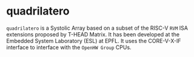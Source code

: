 # quadrilatero

`quadrilatero` is a Systolic Array based on a subset of the RISC-V `RVM` ISA extensions proposed by T-HEAD Matrix. 
It has been developed at the Embedded System Laboratory (ESL) at EPFL.
It uses the CORE-V-X-IF interface to interface with the `OpenHW Group` CPUs.

